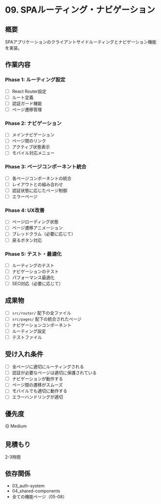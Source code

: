 # 09. SPAルーティング・ナビゲーション

## 概要

SPAアプリケーションのクライアントサイドルーティングとナビゲーション機能を実装。

## 作業内容

### Phase 1: ルーティング設定

- [ ] React Router設定
- [ ] ルート定義
- [ ] 認証ガード機能
- [ ] ページ遷移管理

### Phase 2: ナビゲーション

- [ ] メインナビゲーション
- [ ] ページ間のリンク
- [ ] アクティブ状態表示
- [ ] モバイル対応メニュー

### Phase 3: ページコンポーネント統合

- [ ] 各ページコンポーネントの統合
- [ ] レイアウトとの組み合わせ
- [ ] 認証状態に応じたページ制御
- [ ] エラーページ

### Phase 4: UX改善

- [ ] ページローディング状態
- [ ] ページ遷移アニメーション
- [ ] ブレッドクラム（必要に応じて）
- [ ] 戻るボタン対応

### Phase 5: テスト・最適化

- [ ] ルーティングのテスト
- [ ] ナビゲーションのテスト
- [ ] パフォーマンス最適化
- [ ] SEO対応（必要に応じて）

## 成果物

- [ ] `src/router/` 配下の全ファイル
- [ ] `src/pages/` 配下の統合されたページ
- [ ] ナビゲーションコンポーネント
- [ ] ルーティング設定
- [ ] テストファイル

## 受け入れ条件

- [ ] 全ページに適切にルーティングされる
- [ ] 認証が必要なページは適切に保護されている
- [ ] ナビゲーションが動作する
- [ ] ページ間の遷移がスムーズ
- [ ] モバイルでも適切に動作する
- [ ] エラーハンドリングが適切

## 優先度

🟡 Medium

## 見積もり

2-3時間

## 依存関係

- 03_auth-system
- 04_shared-components
- 全ての機能ページ（05-08）
